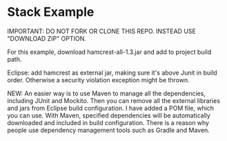 #  Stack Example

IMPORTANT: DO NOT FORK OR CLONE THIS REPO. INSTEAD USE "DOWNLOAD ZIP" OPTION.

For this example, download hamcrest-all-1.3.jar and add to project build path. 

Eclipse: add hamcrest as external jar, making sure it's above Junit in build order. Otherwise a security violation exception might be thrown. 

NEW: An easier way is to use Maven to manage all the dependencies, including JUnit and Mockito. Then you can remove all the external libraries and jars from Eclipse build configuration.
I have added a POM file, which you can use. With Maven, specified dependencies will be automatically downloaded and included in build configuration. There is a reason why people use dependency management tools such as Gradle and Maven. 


 